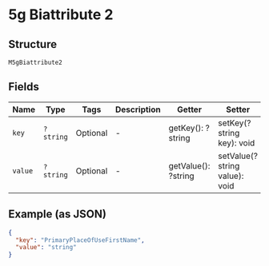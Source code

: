 
# 5g Biattribute 2

## Structure

`M5gBiattribute2`

## Fields

| Name | Type | Tags | Description | Getter | Setter |
|  --- | --- | --- | --- | --- | --- |
| `key` | `?string` | Optional | - | getKey(): ?string | setKey(?string key): void |
| `value` | `?string` | Optional | - | getValue(): ?string | setValue(?string value): void |

## Example (as JSON)

```json
{
  "key": "PrimaryPlaceOfUseFirstName",
  "value": "string"
}
```

